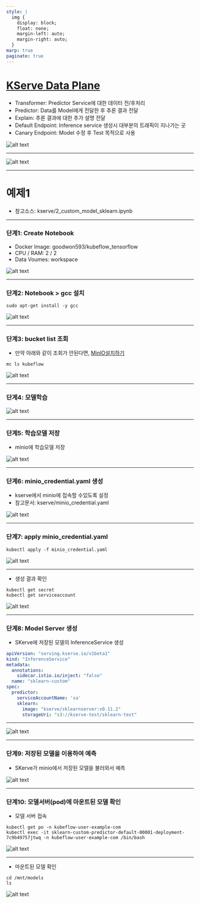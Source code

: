 ```yaml
---
style: |
  img {
    display: block;
    float: none;
    margin-left: auto;
    margin-right: auto;
  }
marp: true
paginate: true
---
```

# [KServe Data Plane](https://kserve.github.io/website/0.9/modelserving/data_plane/)
- Transformer: Predictor Service에 대한 데이터 전/후처리
- Predictor: Data를 Model에게 전달한 후 추론 결과 전달 
- Explain: 추론 결과에 대한 추가 설명 전달 
- Default Endpoint: Inference service 생성시 대부분의 트래픽이 지나가는 곳
- Canary Endpoint: Model 수정 후 Test 목적으로 사용

![alt text](./img/image-124.png)

---
![alt text](./img/image-125.png)

---
# 예제1
- 참고소스: kserve/2_custom_model_sklearn.ipynb 

---
### 단계1: Create Notebook
- Docker Image: goodwon593/kubeflow_tensorflow
- CPU / RAM: 2 / 2
- Data Voumes: workspace

![alt text](image.png)

---
### 단계2: Notebook > gcc 설치 
```shell
sudo apt-get install -y gcc
```
![alt text](./img/image-127.png)

---
### 단계3: bucket list 조회
- 만약 아래와 같이 조회가 안된다면, [MinlO설치하기](./6.%20Storage%20-%20MinIO.md) 
```shell
mc ls kubeflow
```
![alt text](./img/image-129.png)

---
### 단계4: 모델학습 
![alt text](./img/image-128.png)

---
### 단계5: 학습모델 저장 
- minio에 학습모델 저장 

![alt text](./img/image-130.png)

---
### 단계6: minio_credential.yaml 생성 
- kserve에서 minio에 접속할 수있도록 설정 
- 참고문서: kserve/minio_credential.yaml

![alt text](./img/image-131.png)

---
### 단계7: apply minio_credential.yaml 
```shell
kubectl apply -f minio_credential.yaml
```
![alt text](./img/image-132.png)

---
- 생성 결과 확인 
```shell
kubectl get secret
kubectl get serviceaccount
```
![alt text](image-1.png)

---
### 단계8: Model Server 생성 
- SKerve에 저장된 모델의 InferenceService 생성
```yaml
apiVersion: "serving.kserve.io/v1beta1"
kind: "InferenceService"
metadata:
  annotations:
    sidecar.istio.io/inject: "false"
  name: "sklearn-custom"
spec:
  predictor:
    serviceAccountName: 'sa'
    sklearn:
      image: "kserve/sklearnserver:v0.11.2"
      storageUri: "s3://kserve-test/sklearn-test"
```
---
![alt text](./img/image-133.png)

---
### 단계9: 저장된 모델을 이용하여 예측  
- SKerve가 minio에서 저장된 모델을 불러와서 예측 

![alt text](./img/image-134.png)

---
### 단계10: 모델서버(pod)에 마운트된 모델 확인
- 모델 서버 접속 
```shell
kubectl get po -n kubeflow-user-example-com
kubectl exec -it sklearn-custom-predictor-default-00001-deployment-7c9b49757jtwq -n kubeflow-user-example-com /bin/bash
```
![alt text](./img/image-135.png)

---
- 마운트된 모델 확인 
```shell
cd /mnt/models
ls
```
![alt text](./img/image-136.png)
